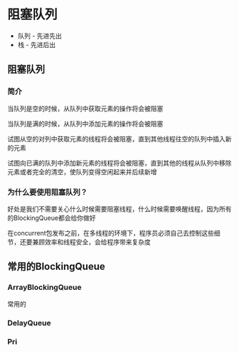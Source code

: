 # 阻塞队列

- 队列 - 先进先出
- 栈  - 先进后出

## 阻塞队列
### 简介
当队列是空的时候，从队列中获取元素的操作将会被阻塞

当队列是满的时候，从队列中添加元素的操作将会被阻塞

试图从空的对列中获取元素的线程将会被阻塞，直到其他线程往空的队列中插入新的元素

试图向已满的队列中添加新元素的线程将会被阻塞，直到其他的线程从队列中移除元素或者完全的清空，使队列变得空闲起来并后续新增

### 为什么要使用阻塞队列？
好处是我们不需要关心什么时候需要阻塞线程，什么时候需要唤醒线程，因为所有的BlockingQueue都会给你做好

在concurrent包发布之前，在多线程的环境下，程序员必须自己去控制这些细节，还要兼顾效率和线程安全，会给程序带来复杂度

## 常用的BlockingQueue
### ArrayBlockingQueue 
常用的

### DelayQueue

### Pri